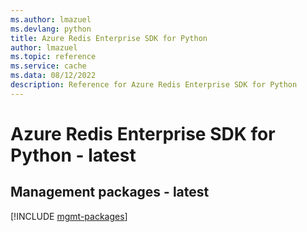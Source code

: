 ```yaml
---
ms.author: lmazuel
ms.devlang: python
title: Azure Redis Enterprise SDK for Python
author: lmazuel
ms.topic: reference
ms.service: cache
ms.data: 08/12/2022
description: Reference for Azure Redis Enterprise SDK for Python
---
```

# Azure Redis Enterprise SDK for Python - latest

## Management packages - latest
[!INCLUDE [mgmt-packages](redis-enterprise-mgmt-index.md)]